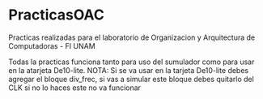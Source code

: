 # PracticasOAC
Practicas realizadas para el laboratorio de Organizacion y Arquitectura de Computadoras - FI UNAM

Todas la practicas funciona tanto para uso del sumulador como para usar en la atarjeta De10-lite.
NOTA: Si se va usar en la tarjeta De10-lite debes agregar el bloque div_frec, si vas a simular este bloque debes quitarlo del CLK si no lo haces este no va funcionar 

